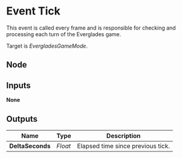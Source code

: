 # Event Tick
This event is called every frame and is responsible for checking and processing
each turn of the Everglades game.  

Target is *EvergladesGameMode*.  

## Node

## Inputs
**None**

## Outputs
|Name               |Type   |Description                        |
|-------------------|-------|-----------------------------------|
|**DeltaSeconds**   |*Float*|Elapsed time since previous tick.  |